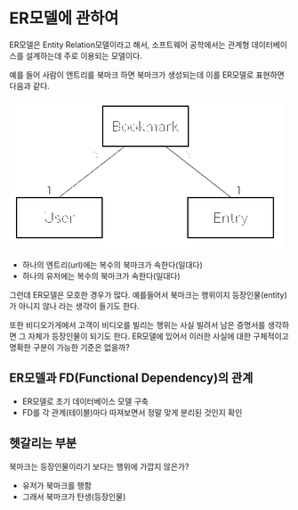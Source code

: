 # ER모델에 관하여

ER모델은 Entity Relation모델이라고 해서, 소프트웨어 공학에서는 관계형 데이터베이스를 설계하는데 주로 이용되는 모델이다.

예를 들어 사람이 엔트리를 북마크 하면 북마크가 생성되는데 이를 ER모델로 표현하면 다음과 같다.

![bookmark_user_entry](./assets/bookmark_user_entry.png)

- 하나의 엔트리(url)에는 복수의 북마크가 속한다(일대다)
- 하나의 유저에는 복수의 북마크가 속한다(일대다)

그런데 ER모델은 모호한 경우가 많다. 예를들어서 북마크는 행위이지 등장인물(entity)가 아니지 않나 라는 생각이 들기도 한다.

또한 비디오가게에서 고객이 비디오를 빌리는 행위는 사실 빌려서 남은 증명서를 생각하면 그 자체가 등장인물이 되기도 한다. ER모델에 있어서 이러한 사실에 대한 구체적이고 명확한 구분이 가능한 기준은 없을까?

## ER모델과 FD(Functional Dependency)의 관계

- ER모델로 초기 데이터베이스 모델 구축
- FD를 각 관계(테이블)마다 따져보면서 정말 맞게 분리된 것인지 확인

## 헷갈리는 부분

북마크는 등장인물이라기 보다는 행위에 가깝지 않은가?

- 유저가 북마크를 행함
- 그래서 북마크가 탄생(등장인물)
